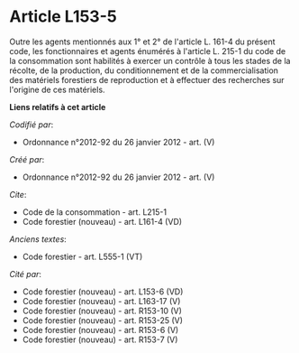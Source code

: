 # Article L153-5

Outre les agents mentionnés aux 1° et 2° de l'article L. 161-4 du présent code, les fonctionnaires et agents énumérés à
l'article L. 215-1 du code de la consommation sont habilités à exercer un contrôle à tous les stades de la récolte, de la
production, du conditionnement et de la commercialisation des matériels forestiers de reproduction et à effectuer des
recherches sur l'origine de ces matériels.

**Liens relatifs à cet article**

_Codifié par_:

  - Ordonnance n°2012-92 du 26 janvier 2012 - art. (V)

_Créé par_:

  - Ordonnance n°2012-92 du 26 janvier 2012 - art. (V)

_Cite_:

  - Code de la consommation - art. L215-1
  - Code forestier (nouveau) - art. L161-4 (VD)

_Anciens textes_:

  - Code forestier - art. L555-1 (VT)

_Cité par_:

  - Code forestier (nouveau) - art. L153-6 (VD)
  - Code forestier (nouveau) - art. L163-17 (V)
  - Code forestier (nouveau) - art. R153-10 (V)
  - Code forestier (nouveau) - art. R153-25 (V)
  - Code forestier (nouveau) - art. R153-6 (V)
  - Code forestier (nouveau) - art. R153-7 (V)
